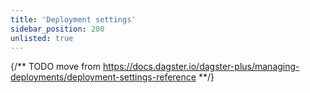 ```yaml
---
title: 'Deployment settings'
sidebar_position: 200
unlisted: true
---
```


{/** TODO move from https://docs.dagster.io/dagster-plus/managing-deployments/deployment-settings-reference **/}
